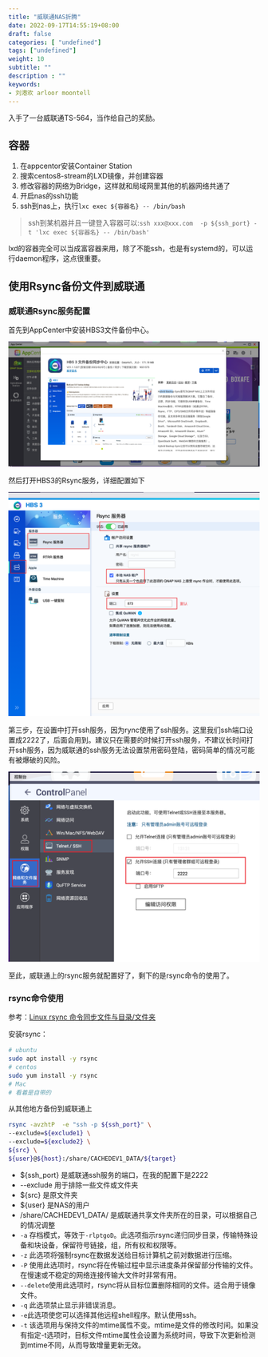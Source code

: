 ```yaml
---
title: "威联通NAS折腾"
date: 2022-09-17T14:55:19+08:00
draft: false
categories: [ "undefined"]
tags: ["undefined"]
weight: 10
subtitle: ""
description : ""
keywords:
- 刘港欢 arloor moontell
---
```


入手了一台威联通TS-564，当作给自己的奖励。
<!--more-->

## 容器

1. 在appcentor安装Container Station
2. 搜索centos8-stream的LXD镜像，并创建容器
3. 修改容器的网络为Bridge，这样就和局域网里其他的机器网络共通了
4. 开启nas的ssh功能
5. ssh到nas上，执行`lxc exec ${容器名} -- /bin/bash`

> ssh到某机器并且一键登入容器可以:`ssh xxx@xxx.com  -p ${ssh_port} -t 'lxc exec ${容器名} -- /bin/bash'`

lxd的容器完全可以当成富容器来用，除了不能ssh，也是有systemd的，可以运行daemon程序，这点很重要。

## 使用Rsync备份文件到威联通

### 威联通Rsync服务配置

首先到AppCenter中安装HBS3文件备份中心。

![](/img/Snipaste_2023-03-02_22-07-43.png)

然后打开HBS3的Rsync服务，详细配置如下

![](/img/Snipaste_2023-03-02_22-10-38.png)

第三步，在设置中打开ssh服务，因为rync使用了ssh服务。这里我们ssh端口设置成2222了，后面会用到。建议只在需要的时候打开ssh服务，不建议长时间打开ssh服务，因为威联通的ssh服务无法设置禁用密码登陆，密码简单的情况可能有被爆破的风险。

![](/img/Snipaste_2023-03-02_22-13-12.png)

至此，威联通上的rsync服务就配置好了，剩下的是rsync命令的使用了。

### rsync命令使用

参考：[Linux rsync 命令同步文件与目录/文件夹](https://www.myfreax.com/how-to-use-rsync-for-local-and-remote-data-transfer-and-synchronization/)


安装rsync：

```bash
# ubuntu
sudo apt install -y rsync
# centos
sudo yum install -y rsync
# Mac
# 看着是自带的
```

从其他地方备份到威联通上

```bash
rsync -avzhtP  -e "ssh -p ${ssh_port}" \
--exclude=${exclude1} \
--exclude=${exclude2} \
${src} \
${user}@${host}:/share/CACHEDEV1_DATA/${target}
```

- ${ssh_port} 是威联通ssh服务的端口，在我的配置下是2222
- --exclude 用于排除一些文件或文件夹
- ${src} 是原文件夹
- ${user} 是NAS的用户
- /share/CACHEDEV1_DATA/ 是威联通共享文件夹所在的目录，可以根据自己的情况调整
- `-a` 存档模式，等效于`-rlptgoD`。此选项指示rsync递归同步目录，传输特殊设备和块设备，保留符号链接，组，所有权和权限等。
- `-z` 此选项将强制rsync在数据发送给目标计算机之前对数据进行压缩。
- `-P` 使用此选项时，rsync将在传输过程中显示进度条并保留部分传输的文件。在慢速或不稳定的网络连接传输大文件时非常有用。
- `--delete`使用此选项时，rsync将从目标位置删除相同的文件。适合用于镜像文件。
- `-q` 此选项禁止显示非错误消息。
- `-e`此选项使您可以选择其他远程shell程序。默认使用ssh。
- `-t` 该选项用与保持文件的mtime属性不变。mtime是文件的修改时间。如果没有指定-t选项时，目标文件mtime属性会设置为系统时间，导致下次更新检测到mtime不同，从而导致增量更新无效。
